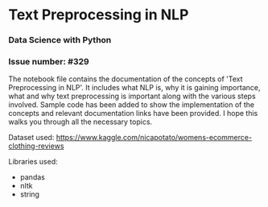 # Text Preprocessing in NLP

### Data Science with Python
### Issue number: #329

The notebook file contains the documentation of the concepts of 'Text Preprocessing in NLP'. It includes what NLP is, why it is gaining 
importance, what and why text preprocessing is important along with the various steps involved. Sample code has been added to show the
implementation of the concepts and relevant documentation links have been provided. I hope this walks you through all the necessary topics. 

Dataset used: https://www.kaggle.com/nicapotato/womens-ecommerce-clothing-reviews

Libraries used:
- pandas
- nltk
- string
